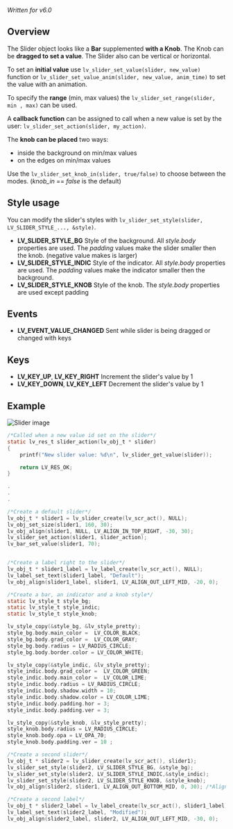 _Written for v6.0_

## Overview

The Slider object looks like a **Bar** supplemented **with a Knob**. The Knob can be **dragged to set a value**. The Slider also can be vertical or horizontal.

To set an **initial value** use `lv_slider_set_value(slider, new_value)` function or `lv_slider_set_value_anim(slider, new_value, anim_time)` to set the value with an animation. 

To specify the **range** (min, max values) the `lv_slider_set_range(slider, min , max)` can be used.

A **callback function** can be assigned to call when a new value is set by the user: `lv_slider_set_action(slider, my_action)`.

The **knob can be placed** two ways:

- inside the background on min/max values
- on the edges on min/max values

Use the `lv_slider_set_knob_in(slider, true/false)` to choose between the modes. (*knob_in* == _false_ is the default)

## Style usage
You can modify the slider's styles with `lv_slider_set_style(slider, LV_SLIDER_STYLE_..., &style)`.

- **LV_SLIDER_STYLE_BG** Style of the background. All _style.body_ properties are used. The _padding_ values make the slider smaller then the knob. (negative value makes is larger)
- **LV_SLIDER_STYLE_INDIC** Style of the indicator. All _style.body_ properties are used. The _padding_ values make the indicator smaller then the background. 
- **LV_SLIDER_STYLE_KNOB** Style of the knob.  The _style.body_ properties are used except padding

## Events
- **LV_EVENT_VALUE_CHANGED** Sent while slider is being dragged or changed with keys

## Keys
- **LV_KEY_UP**, **LV_KEY_RIGHT** Increment the slider's value by 1
- **LV_KEY_DOWN**, **LV_KEY_LEFT** Decrement the slider's value by 1

## Example
![Slider image](http://docs.littlevgl.com/img/slider-lv_slider.png)
```c
/*Called when a new value id set on the slider*/
static lv_res_t slider_action(lv_obj_t * slider)
{
    printf("New slider value: %d\n", lv_slider_get_value(slider));

    return LV_RES_OK;
}

.
.
.

/*Create a default slider*/
lv_obj_t * slider1 = lv_slider_create(lv_scr_act(), NULL);
lv_obj_set_size(slider1, 160, 30);
lv_obj_align(slider1, NULL, LV_ALIGN_IN_TOP_RIGHT, -30, 30);
lv_slider_set_action(slider1, slider_action);
lv_bar_set_value(slider1, 70);


/*Create a label right to the slider*/
lv_obj_t * slider1_label = lv_label_create(lv_scr_act(), NULL);
lv_label_set_text(slider1_label, "Default");
lv_obj_align(slider1_label, slider1, LV_ALIGN_OUT_LEFT_MID, -20, 0);

/*Create a bar, an indicator and a knob style*/
static lv_style_t style_bg;
static lv_style_t style_indic;
static lv_style_t style_knob;

lv_style_copy(&style_bg, &lv_style_pretty);
style_bg.body.main_color =  LV_COLOR_BLACK;
style_bg.body.grad_color =  LV_COLOR_GRAY;
style_bg.body.radius = LV_RADIUS_CIRCLE;
style_bg.body.border.color = LV_COLOR_WHITE;

lv_style_copy(&style_indic, &lv_style_pretty);
style_indic.body.grad_color =  LV_COLOR_GREEN;
style_indic.body.main_color =  LV_COLOR_LIME;
style_indic.body.radius = LV_RADIUS_CIRCLE;
style_indic.body.shadow.width = 10;
style_indic.body.shadow.color = LV_COLOR_LIME;
style_indic.body.padding.hor = 3;
style_indic.body.padding.ver = 3;

lv_style_copy(&style_knob, &lv_style_pretty);
style_knob.body.radius = LV_RADIUS_CIRCLE;
style_knob.body.opa = LV_OPA_70;
style_knob.body.padding.ver = 10 ;

/*Create a second slider*/
lv_obj_t * slider2 = lv_slider_create(lv_scr_act(), slider1);
lv_slider_set_style(slider2, LV_SLIDER_STYLE_BG, &style_bg);
lv_slider_set_style(slider2, LV_SLIDER_STYLE_INDIC,&style_indic);
lv_slider_set_style(slider2, LV_SLIDER_STYLE_KNOB, &style_knob);
lv_obj_align(slider2, slider1, LV_ALIGN_OUT_BOTTOM_MID, 0, 30); /*Align below 'bar1'*/

/*Create a second label*/
lv_obj_t * slider2_label = lv_label_create(lv_scr_act(), slider1_label);
lv_label_set_text(slider2_label, "Modified");
lv_obj_align(slider2_label, slider2, LV_ALIGN_OUT_LEFT_MID, -30, 0);
```
